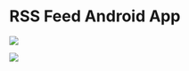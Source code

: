# RSS Feed Android App

![](https://lh3.googleusercontent.com/w3ZAo0Al3hZHBd70xwlVW-6mhKW-vflGxNeLcBO5XX13KmzT0IIsbUPWivbsUcKONI_anBrNouvk4XI=w1551-h791)

![](https://lh4.googleusercontent.com/2mPToGOrAy-Z3xFa7yEwv_2je2jbku-eMVIp-OsSDUgSq5PCO3B541C5SYJxNtTtSNJAg_p7wnlkeRg=w1551-h791)

